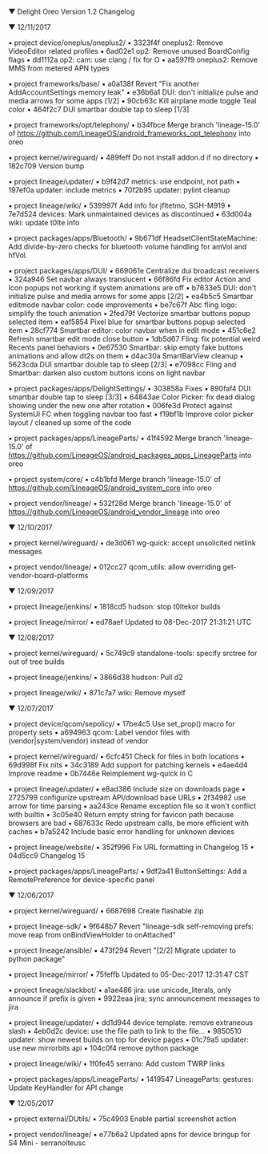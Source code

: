 
 ▼ Delight Oreo Version 1.2 Changelog


 ▼ 12/11/2017


 ▪ project device/oneplus/oneplus2/
 ▪ 3323f4f oneplus2: Remove VideoEditor related profiles
 ▪ 6ad02e1 op2: Remove unused BoardConfig flags
 ▪ dd1112a op2: cam: use clang / fix for O
 ▪ aa597f9 oneplus2: Remove MMS from metered APN types

 ▪ project frameworks/base/
 ▪ a0a138f Revert "Fix another AddAccountSettings memory leak"
 ▪ e36b6a1 DUI: don't initialize pulse and media arrows for some apps [1/2]
 ▪ 90cb63c Kill airplane mode toggle Teal color
 ▪ 464f2c7 DUI smartbar double tap to sleep [1/3]

 ▪ project frameworks/opt/telephony/
 ▪ b34fbce Merge branch 'lineage-15.0' of https://github.com/LineageOS/android_frameworks_opt_telephony into oreo

 ▪ project kernel/wireguard/
 ▪ 489feff Do not install addon.d if no directory
 ▪ 182c709 Version bump

 ▪ project lineage/updater/
 ▪ b9f42d7 metrics: use endpoint, not path
 ▪ 197ef0a updater: include metrics
 ▪ 70f2b95 updater: pylint cleanup

 ▪ project lineage/wiki/
 ▪ 539997f Add info for jfltetmo, SGH-M919
 ▪ 7e7d524 devices: Mark unmaintained devices as discontinued
 ▪ 63d004a wiki: update t0lte info

 ▪ project packages/apps/Bluetooth/
 ▪ 9b671df HeadsetClientStateMachine: Add divide-by-zero checks for bluetooth volume handling for amVol and hfVol.

 ▪ project packages/apps/DUI/
 ▪ 669061e Centralize dui broadcast receivers
 ▪ 324a946 Set navbar always translucent
 ▪ 66f86fd Fix editor Action and Icon popups not working if system animations are off
 ▪ b7633e5 DUI: don't initialize pulse and media arrows for some apps [2/2]
 ▪ ea4b5c5 Smartbar editmode navbar color: code improvements
 ▪ be7c67f Abc fling logo: simplify the touch animation
 ▪ 2fed79f Vectorize smartbar buttons popup selected item
 ▪ eaf5854 Pixel blue for smartbar buttons popup selected item
 ▪ 28cf774 Smartbar editor: color navbar when in edit mode
 ▪ 451c6e2 Refresh smartbar edit mode close button
 ▪ 1db5d67 Fling: fix potential weird Recents panel behaviors
 ▪ 0e67530 Smartbar: skip empty fake buttons animations and allow dt2s on them
 ▪ d4ac30a SmartBarView cleanup
 ▪ 5623cda DUI smartbar double tap to sleep [2/3]
 ▪ e7098cc Fling and Smartbar: darken also custom buttons icons on light navbar

 ▪ project packages/apps/DelightSettings/
 ▪ 303858a Fixes
 ▪ 890faf4 DUI smartbar double tap to sleep [3/3]
 ▪ 64843ae Color Picker: fix dead dialog showing under the new one after rotation
 ▪ 006fe3d Protect against SystemUI FC when toggling navbar too fast
 ▪ f19bf1b Improve color picker layout / cleaned up some of the code

 ▪ project packages/apps/LineageParts/
 ▪ 41f4592 Merge branch 'lineage-15.0' of https://github.com/LineageOS/android_packages_apps_LineageParts into oreo

 ▪ project system/core/
 ▪ c4b1bfd Merge branch 'lineage-15.0' of https://github.com/LineageOS/android_system_core into oreo

 ▪ project vendor/lineage/
 ▪ 532f28d Merge branch 'lineage-15.0' of https://github.com/LineageOS/android_vendor_lineage into oreo

 ▼ 12/10/2017


 ▪ project kernel/wireguard/
 ▪ de3d061 wg-quick: accept unsolicited netlink messages

 ▪ project vendor/lineage/
 ▪ 012cc27 qcom_utils: allow overriding get-vendor-board-platforms

 ▼ 12/09/2017


 ▪ project lineage/jenkins/
 ▪ 1818cd5 hudson: stop t0ltekor builds

 ▪ project lineage/mirror/
 ▪ ed78aef Updated to 08-Dec-2017 21:31:21 UTC

 ▼ 12/08/2017


 ▪ project kernel/wireguard/
 ▪ 5c749c9 standalone-tools: specify srctree for out of tree builds

 ▪ project lineage/jenkins/
 ▪ 3866d38 hudson: Pull d2

 ▪ project lineage/wiki/
 ▪ 871c7a7 wiki: Remove myself

 ▼ 12/07/2017


 ▪ project device/qcom/sepolicy/
 ▪ 17be4c5 Use set_prop() macro for property sets
 ▪ a694963 qcom: Label vendor files with (vendor|system/vendor) instead of vendor

 ▪ project kernel/wireguard/
 ▪ 6cfc451 Check for files in both locations
 ▪ 69d998f Fix nits
 ▪ 34c3189 Add support for patching kernels
 ▪ e4ae4d4 Improve readme
 ▪ 0b7446e Reimplement wg-quick in C

 ▪ project lineage/updater/
 ▪ e8ad386 Include size on downloads page
 ▪ 2725799 configurize upstream API/download base URLs
 ▪ 2f34982 use arrow for time parsing
 ▪ aa243ce Rename exception file so it won't conflict with builtin
 ▪ 3c05e40 Return empty string for favicon path because browsers are bad
 ▪ 687633c Redo upstream calls, be more efficient with caches
 ▪ b7a5242 Include basic error handling for unknown devices

 ▪ project lineage/website/
 ▪ 352f996 Fix URL formatting in Changelog 15
 ▪ 04d5cc9 Changelog 15

 ▪ project packages/apps/LineageParts/
 ▪ 9df2a41 ButtonSettings: Add a RemotePreference for device-specific panel

 ▼ 12/06/2017


 ▪ project kernel/wireguard/
 ▪ 6687698 Create flashable zip

 ▪ project lineage-sdk/
 ▪ 9f648b7 Revert "lineage-sdk self-removing prefs: move reap from onBindViewHolder to onAttached"

 ▪ project lineage/ansible/
 ▪ 473f294 Revert "[2/2] Migrate updater to python package"

 ▪ project lineage/mirror/
 ▪ 75feffb Updated to 05-Dec-2017 12:31:47 CST

 ▪ project lineage/slackbot/
 ▪ a1ae486 jira: use unicode_literals, only announce if prefix is given
 ▪ 9922eaa jira; sync announcement messages to jira

 ▪ project lineage/updater/
 ▪ dd1d944 device template: remove extraneous slash
 ▪ 4eb0d2c device: use the file path to link to the file...
 ▪ 9850510 updater: show newest builds on top for device pages
 ▪ 01c79a5 updater: use new mirrorbits api
 ▪ 104c0f4 remove python package

 ▪ project lineage/wiki/
 ▪ 1f0fe45 serrano: Add custom TWRP links

 ▪ project packages/apps/LineageParts/
 ▪ 1419547 LineageParts: gestures: Update KeyHandler for API change

 ▼ 12/05/2017


 ▪ project external/DUtils/
 ▪ 75c4903 Enable partial screenshot action

 ▪ project vendor/lineage/
 ▪ e77b6a2 Updated apns for device bringup for S4 Mini - serranolteusc

